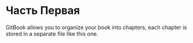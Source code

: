 # Часть Первая

GitBook allows you to organize your book into chapters, each chapter is stored in a separate file like this one.
